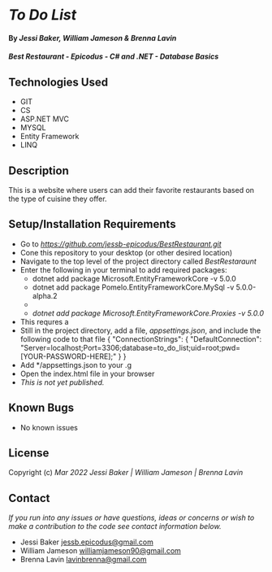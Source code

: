 # _To Do List_

#### By _**Jessi Baker, William Jameson & Brenna Lavin**_

#### _Best Restaurant - Epicodus - C# and .NET - Database Basics_

## Technologies Used

* GIT
* CS
* ASP.NET MVC
* MYSQL
* Entity Framework
* LINQ

## Description

This is a website where users can add their favorite restaurants based on the type of cuisine they offer.

## Setup/Installation Requirements

* Go to _https://github.com/jessb-epicodus/BestRestaurant.git_
* Cone this repository to your desktop (or other desired location)
* Navigate to the top level of the project directory called _BestRestaraunt_
* Enter the following in your terminal to add required packages:
  * dotnet add package Microsoft.EntityFrameworkCore -v 5.0.0
  * dotnet add package Pomelo.EntityFrameworkCore.MySql -v 5.0.0-alpha.2
  * 
  * _dotnet add package Microsoft.EntityFrameworkCore.Proxies -v 5.0.0_
* This requres a 
* Still in the project directory, add a file, _appsettings.json_, and include the following code to that file
  {
    "ConnectionStrings": {
        "DefaultConnection": "Server=localhost;Port=3306;database=to_do_list;uid=root;pwd=[YOUR-PASSWORD-HERE];"
    }
  }
* Add */appsettings.json to your .g
* Open the index.html file in your browser
* _This is not yet published._

## Known Bugs

* No known issues

## License

Copyright (c) _Mar 2022_ _Jessi Baker | William Jameson | Brenna Lavin_

## Contact

_If you run into any issues or have questions, ideas or concerns or wish to make a contribution to the code see contact information below._
* Jessi Baker <jessb.epicodus@gmail.com>
* William Jameson <williamjameson90@gmail.com>
* Brenna Lavin <lavinbrenna@gmail.com>